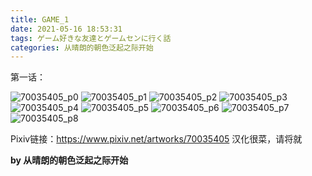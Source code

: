 ```yaml
---
title: GAME_1
date: 2021-05-16 18:53:31
tags: ゲーム好きな友達とゲームセンに行く話
categories: 从晴朗的朝色泛起之际开始
---
```


第一话：

![70035405_p0](/images/manga_cn/70035405_p0.jpg)
![70035405_p1](/images/manga_cn/70035405_p1.jpg)
![70035405_p2](/images/manga_cn/70035405_p2.jpg)
![70035405_p3](/images/manga_cn/70035405_p3.jpg)
![70035405_p4](/images/manga_cn/70035405_p4.jpg)
![70035405_p5](/images/manga_cn/70035405_p5.jpg)
![70035405_p6](/images/manga_cn/70035405_p6.jpg)
![70035405_p7](/images/manga_cn/70035405_p7.jpg)
![70035405_p8](/images/manga_cn/70035405_p8.jpg)

Pixiv链接：<https://www.pixiv.net/artworks/70035405>
汉化很菜，请将就

**by 从晴朗的朝色泛起之际开始**
